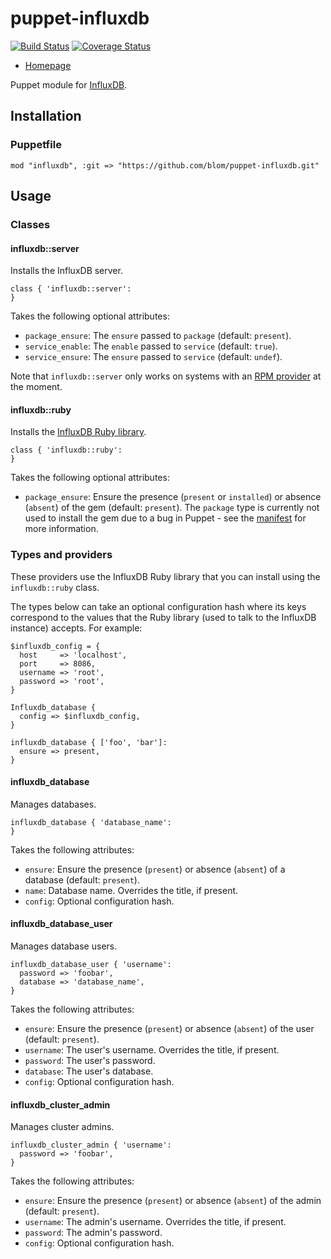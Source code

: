 puppet-influxdb
===============

[![Build Status](https://travis-ci.org/blom/puppet-influxdb.png)](https://travis-ci.org/blom/puppet-influxdb)
[![Coverage Status](https://coveralls.io/repos/blom/puppet-influxdb/badge.png?branch=master)](https://coveralls.io/r/blom/puppet-influxdb?branch=master)

* [Homepage](https://github.com/blom/puppet-influxdb)

Puppet module for [InfluxDB][1].

Installation
------------

### Puppetfile

    mod "influxdb", :git => "https://github.com/blom/puppet-influxdb.git"

Usage
-----

### Classes

#### influxdb::server

Installs the InfluxDB server.

    class { 'influxdb::server':
    }

Takes the following optional attributes:

* `package_ensure`: The `ensure` passed to `package` (default: `present`).
* `service_enable`: The `enable` passed to `service` (default: `true`).
* `service_ensure`: The `ensure` passed to `service` (default: `undef`).

Note that `influxdb::server` only works on systems with an [RPM provider][2] at
the moment.

#### influxdb::ruby

Installs the [InfluxDB Ruby library][3].

    class { 'influxdb::ruby':
    }

Takes the following optional attributes:

* `package_ensure`: Ensure the presence (`present` or `installed`) or absence
  (`absent`) of the gem (default: `present`). The `package` type is currently
  not used to install the gem due to a bug in Puppet - see the [manifest][4]
  for more information.

### Types and providers

These providers use the InfluxDB Ruby library that you can install using the
`influxdb::ruby` class.

The types below can take an optional configuration hash where its keys
correspond to the values that the Ruby library (used to talk to the InfluxDB
instance) accepts. For example:

    $influxdb_config = {
      host     => 'localhost',
      port     => 8086,
      username => 'root',
      password => 'root',
    }

    Influxdb_database {
      config => $influxdb_config,
    }

    influxdb_database { ['foo', 'bar']:
      ensure => present,
    }

#### influxdb_database

Manages databases.

    influxdb_database { 'database_name':
    }

Takes the following attributes:

* `ensure`: Ensure the presence (`present`) or absence (`absent`) of a database
  (default: `present`).
* `name`: Database name. Overrides the title, if present.
* `config`: Optional configuration hash.

#### influxdb_database_user

Manages database users.

    influxdb_database_user { 'username':
      password => 'foobar',
      database => 'database_name',
    }

Takes the following attributes:

* `ensure`: Ensure the presence (`present`) or absence (`absent`) of the user
  (default: `present`).
* `username`: The user's username. Overrides the title, if present.
* `password`: The user's password.
* `database`: The user's database.
* `config`: Optional configuration hash.

#### influxdb_cluster_admin

Manages cluster admins.

    influxdb_cluster_admin { 'username':
      password => 'foobar',
    }

Takes the following attributes:

* `ensure`: Ensure the presence (`present`) or absence (`absent`) of the admin
  (default: `present`).
* `username`: The admin's username. Overrides the title, if present.
* `password`: The admin's password.
* `config`: Optional configuration hash.

[1]: http://influxdb.org/
[2]: http://docs.puppetlabs.com/references/latest/type.html#package-provider-rpm
[3]: https://github.com/influxdb/influxdb-ruby
[4]: https://github.com/blom/puppet-influxdb/blob/master/manifests/ruby.pp
